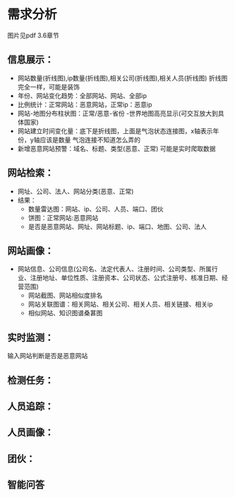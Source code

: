 # 需求分析
图片见pdf 3.6章节
## 信息展示：
  - 网站数量(折线图),ip数量(折线图),相关公司(折线图),相关人员(折线图)     折线图完全一样，可能是装饰
  - 年份、网站变化趋势：全部网站、网站、全部ip
  - 比例统计：正常网站：恶意网站，正常ip：恶意ip
  - 网站-地图分布柱状图：正常/恶意-省份
  -世界地图高亮显示(可交互放大到具体国家)
  - 网站建立时间变化量：底下是折线图，上面是气泡状态连接图，x轴表示年份，y轴应该是数量    气泡连接不知道怎么弄的
  - 新增恶意网站预警：域名、标题、类型(恶意、正常)    可能是实时爬取数据
## 网站检索：
  - 网址、公司、法人、网站分类(恶意、正常) 
  - 结果：
    - 数量雷达图：网站、ip、公司、人员、端口、团伙 
    - 饼图：正常网站:恶意网站
    - 是否是恶意网站、网址、网站标题、ip、端口、地图、公司、法人
## 网站画像：
  - 网站信息、公司信息(公司名、法定代表人、注册时间、公司类型、所属行业、注册地址、单位性质、注册资本、公司状态、公式注册号、核准日期、经营范围)
    - 网站截图、网站相似度排名
    - 网站关联图谱：相关网站、相关公司、相关人员、相关链接、相关ip
    - 相似网站、知识图谱桑葚图
## 实时监测：
  输入网站判断是否是恶意网站
## 检测任务：
## 人员追踪：
## 人员画像：
## 团伙：
## 智能问答 
